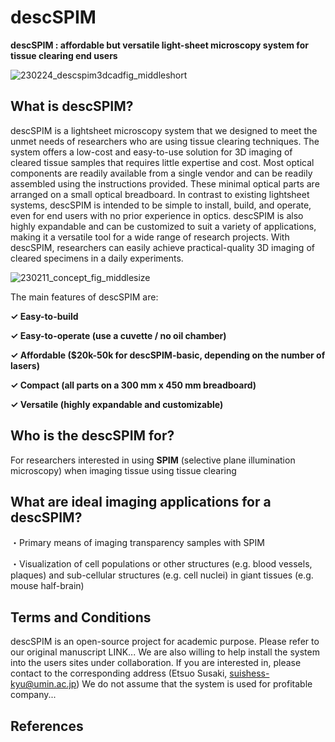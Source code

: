 # descSPIM

**descSPIM : affordable but versatile light-sheet microscopy system for tissue clearing end users**

![230224_descspim3dcadfig_middleshort](https://user-images.githubusercontent.com/98086219/221199072-4f42f023-e379-449a-8d14-b5d9aa063339.png)

## What is descSPIM?

descSPIM is a lightsheet microscopy system that we designed to meet the unmet needs of researchers who are using tissue clearing techniques. The system offers a low-cost and easy-to-use solution for 3D imaging of cleared tissue samples that requires little expertise and cost. Most optical components are readily available from a single vendor and can be readily assembled using the instructions provided. These minimal optical parts are arranged on a small optical breadboard. In contrast to existing lightsheet systems, descSPIM is intended to be simple to install, build, and operate, even for end users with no prior experience in optics. descSPIM is also highly expandable and can be customized to suit a variety of applications, making it a versatile tool for a wide range of research projects. With descSPIM, researchers can easily achieve practical-quality 3D imaging of cleared specimens in a daily experiments.

![230211_concept_fig_middlesize](https://user-images.githubusercontent.com/98086219/224371460-4d456602-3cd6-4755-9d18-f7ff0003d094.png)

The main features of descSPIM are:

**✓ Easy-to-build**

**✓ Easy-to-operate (use a cuvette / no oil chamber)**

**✓ Affordable ($20k-50k for descSPIM-basic, depending on the number of lasers)**

**✓ Compact (all parts on a 300 mm x 450 mm breadboard)**

**✓ Versatile (highly expandable and customizable)**

##

## Who is the descSPIM for?

For researchers interested in using **SPIM** (selective plane illumination microscopy) when imaging tissue using tissue clearing

##

## What are ideal imaging applications for a descSPIM?

・Primary means of imaging transparency samples with SPIM

・Visualization of cell populations or other structures (e.g. blood vessels, plaques) and sub-cellular structures (e.g. cell nuclei) in giant tissues (e.g. mouse half-brain)

## 

## Terms and Conditions
descSPIM is an open-source project for academic purpose. Please refer to our original manuscript LINK... We are also willing to help install the system into the users sites under collaboration. If you are interested in, please contact to the corresponding address (Etsuo Susaki, suishess-kyu@umin.ac.jp)
We do not assume that the system is used for profitable company...

## 

## References


